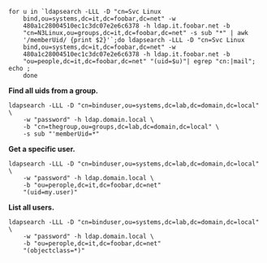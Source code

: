     for u in `ldapsearch -LLL -D "cn=Svc Linux
        bind,ou=systems,dc=it,dc=foobar,dc=net" -w
        480a1c28004510ec1c3dc07e2e6c6378 -h ldap.it.foobar.net -b
        "cn=N3Linux,ou=groups,dc=it,dc=foobar,dc=net" -s sub "*" | awk
        '/memberUid/ {print $2}'`;do ldapsearch -LLL -D "cn=Svc Linux
        bind,ou=systems,dc=it,dc=foobar,dc=net" -w
        480a1c28004510ec1c3dc07e2e6c6378 -h ldap.it.foobar.net -b
        "ou=people,dc=it,dc=foobar,dc=net" "(uid=$u)"| egrep "cn:|mail"; echo ;
        done

**Find all uids from a group.**

    ldapsearch -LLL -D "cn=binduser,ou=systems,dc=lab,dc=domain,dc=local" \
        -w "password" -h ldap.domain.local \
        -b "cn=thegroup,ou=groups,dc=lab,dc=domain,dc=local" \
        -s sub "'memberUid=*"

**Get a specific user.**

    ldapsearch -LLL -D "cn=binduser,ou=systems,dc=lab,dc=domain,dc=local" \
        -w "password" -h ldap.domain.local \
        -b "ou=perople,dc=it,dc=foobar,dc=net"
        "(uid=my.user)"

**List all users.**

    ldapsearch -LLL -D "cn=binduser,ou=systems,dc=lab,dc=domain,dc=local" \
        -w "password" -h ldap.domain.local \
        -b "ou=perople,dc=it,dc=foobar,dc=net"
        "(objectclass=*)"
